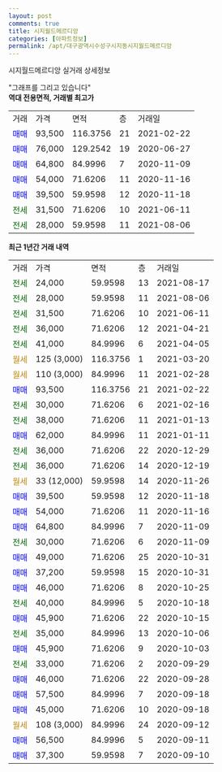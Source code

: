 ```yaml
---
layout: post
comments: true
title: 시지월드메르디앙
categories: [아파트정보]
permalink: /apt/대구광역시수성구시지동시지월드메르디앙
---
```


시지월드메르디앙 실거래 상세정보

<script type="text/javascript">
  google.charts.load('current', {'packages':['line', 'corechart']});
  google.charts.setOnLoadCallback(drawChart);

  function drawChart() {
    var data = new google.visualization.DataTable();
    data.addColumn('date', '거래일');
    data.addColumn('number', "매매");
    data.addColumn('number', "전세");
    data.addColumn('number', "전매");

    data.addRows([[new Date(Date.parse("2021-08-17")), null, 24000, null], [new Date(Date.parse("2021-08-06")), null, 28000, null], [new Date(Date.parse("2021-06-11")), null, 31500, null], [new Date(Date.parse("2021-04-21")), null, 36000, null], [new Date(Date.parse("2021-04-05")), null, 41000, null], [new Date(Date.parse("2021-03-20")), null, null, null], [new Date(Date.parse("2021-02-28")), null, null, null], [new Date(Date.parse("2021-02-22")), 93500, null, null], [new Date(Date.parse("2021-02-16")), null, 30000, null], [new Date(Date.parse("2021-01-13")), null, 38000, null], [new Date(Date.parse("2021-01-11")), 62000, null, null], [new Date(Date.parse("2020-12-29")), null, 36000, null], [new Date(Date.parse("2020-12-19")), null, 36000, null], [new Date(Date.parse("2020-11-26")), null, null, null], [new Date(Date.parse("2020-11-18")), 39500, null, null], [new Date(Date.parse("2020-11-16")), 54000, null, null], [new Date(Date.parse("2020-11-09")), 64800, null, null], [new Date(Date.parse("2020-11-09")), null, 30000, null], [new Date(Date.parse("2020-10-31")), 49000, null, null], [new Date(Date.parse("2020-10-31")), 37200, null, null], [new Date(Date.parse("2020-10-25")), 46000, null, null], [new Date(Date.parse("2020-10-18")), null, 40000, null], [new Date(Date.parse("2020-10-15")), 45900, null, null], [new Date(Date.parse("2020-10-06")), null, 35000, null], [new Date(Date.parse("2020-10-03")), 45900, null, null], [new Date(Date.parse("2020-09-29")), null, 33000, null], [new Date(Date.parse("2020-09-28")), 46000, null, null], [new Date(Date.parse("2020-09-18")), 57500, null, null], [new Date(Date.parse("2020-09-18")), 45000, null, null], [new Date(Date.parse("2020-09-12")), null, null, null], [new Date(Date.parse("2020-09-11")), 56500, null, null], [new Date(Date.parse("2020-09-10")), 37300, null, null]]);

    var options = {
      hAxis: {
        format: 'yyyy/MM/dd'
      },    
      lineWidth: 0,
      pointsVisible: true,    
      title: '최근 1년간 유형별 실거래가 분포',
      legend: { position: 'bottom' }
    };

    var formatter = new google.visualization.NumberFormat({pattern:'###,###'} );
    formatter.format(data, 1);
    formatter.format(data, 2);
    
    setTimeout(function() {
        var chart = new google.visualization.LineChart(document.getElementById('columnchart_material'));
        chart.draw(data, (options));
        document.getElementById('loading').style.display = 'none';
    }, 200);
  }
</script>


<div id="loading" style="z-index:20; display: block; margin-left: 0px">"그래프를 그리고 있습니다"</div>
<div id="columnchart_material" style="width: 95%; margin-left: 0px; display: block"></div>
<!-- contents start -->
<b>역대 전용면적, 거래별 최고가</b>
<table class="sortable">
    <tr>
      <td>거래</td>
      <td>가격</td>
      <td>면적</td>
      <td>층</td>
      <td>거래일</td>
    </tr>
        <tr>
          <td><a style="color: blue">매매</a></td>
          <td>93,500</td>
          <td>116.3756</td>
          <td>21</td>
          <td>2021-02-22</td>
        </tr>            <tr>
          <td><a style="color: blue">매매</a></td>
          <td>76,000</td>
          <td>129.2542</td>
          <td>19</td>
          <td>2020-06-27</td>
        </tr>            <tr>
          <td><a style="color: blue">매매</a></td>
          <td>64,800</td>
          <td>84.9996</td>
          <td>7</td>
          <td>2020-11-09</td>
        </tr>            <tr>
          <td><a style="color: blue">매매</a></td>
          <td>54,000</td>
          <td>71.6206</td>
          <td>11</td>
          <td>2020-11-16</td>
        </tr>            <tr>
          <td><a style="color: blue">매매</a></td>
          <td>39,500</td>
          <td>59.9598</td>
          <td>12</td>
          <td>2020-11-18</td>
        </tr>        
        <tr>
              <td><a style="color: darkgreen">전세</a></td>
              <td>31,500</td>
              <td>71.6206</td>
              <td>10</td>
              <td>2021-06-11</td>
            </tr>            <tr>
              <td><a style="color: darkgreen">전세</a></td>
              <td>28,000</td>
              <td>59.9598</td>
              <td>11</td>
              <td>2021-08-06</td>
            </tr>        
    
</table>

<b>최근 1년간 거래 내역</b>

<table class="sortable">
    <tr>
      <td>거래</td>
      <td>가격</td>
      <td>면적</td>
      <td>층</td>
      <td>거래일</td>
    </tr>
    <tr>
      <td><a style="color: darkgreen">전세</a></td>
      <td>24,000</td>
      <td>59.9598</td>
      <td>13</td>
      <td>2021-08-17</td>
    </tr>          <tr>
      <td><a style="color: darkgreen">전세</a></td>
      <td>28,000</td>
      <td>59.9598</td>
      <td>11</td>
      <td>2021-08-06</td>
    </tr>          <tr>
      <td><a style="color: darkgreen">전세</a></td>
      <td>31,500</td>
      <td>71.6206</td>
      <td>10</td>
      <td>2021-06-11</td>
    </tr>          <tr>
      <td><a style="color: darkgreen">전세</a></td>
      <td>36,000</td>
      <td>71.6206</td>
      <td>12</td>
      <td>2021-04-21</td>
    </tr>          <tr>
      <td><a style="color: darkgreen">전세</a></td>
      <td>41,000</td>
      <td>84.9996</td>
      <td>6</td>
      <td>2021-04-05</td>
    </tr>          <tr>
      <td><a style="color: darkgoldenrod">월세</a></td>
      <td>125 (3,000)</td>
      <td>116.3756</td>
      <td>1</td>
      <td>2021-03-20</td>
    </tr>          <tr>
      <td><a style="color: darkgoldenrod">월세</a></td>
      <td>110 (3,000)</td>
      <td>84.9996</td>
      <td>11</td>
      <td>2021-02-28</td>
    </tr>          <tr>
      <td><a style="color: blue">매매</a></td>
      <td>93,500</td>
      <td>116.3756</td>
      <td>21</td>
      <td>2021-02-22</td>
    </tr>          <tr>
      <td><a style="color: darkgreen">전세</a></td>
      <td>30,000</td>
      <td>71.6206</td>
      <td>6</td>
      <td>2021-02-16</td>
    </tr>          <tr>
      <td><a style="color: darkgreen">전세</a></td>
      <td>38,000</td>
      <td>71.6206</td>
      <td>11</td>
      <td>2021-01-13</td>
    </tr>          <tr>
      <td><a style="color: blue">매매</a></td>
      <td>62,000</td>
      <td>84.9996</td>
      <td>11</td>
      <td>2021-01-11</td>
    </tr>          <tr>
      <td><a style="color: darkgreen">전세</a></td>
      <td>36,000</td>
      <td>71.6206</td>
      <td>22</td>
      <td>2020-12-29</td>
    </tr>          <tr>
      <td><a style="color: darkgreen">전세</a></td>
      <td>36,000</td>
      <td>71.6206</td>
      <td>14</td>
      <td>2020-12-19</td>
    </tr>          <tr>
      <td><a style="color: darkgoldenrod">월세</a></td>
      <td>33 (12,000)</td>
      <td>59.9598</td>
      <td>14</td>
      <td>2020-11-26</td>
    </tr>          <tr>
      <td><a style="color: blue">매매</a></td>
      <td>39,500</td>
      <td>59.9598</td>
      <td>12</td>
      <td>2020-11-18</td>
    </tr>          <tr>
      <td><a style="color: blue">매매</a></td>
      <td>54,000</td>
      <td>71.6206</td>
      <td>11</td>
      <td>2020-11-16</td>
    </tr>          <tr>
      <td><a style="color: blue">매매</a></td>
      <td>64,800</td>
      <td>84.9996</td>
      <td>7</td>
      <td>2020-11-09</td>
    </tr>          <tr>
      <td><a style="color: darkgreen">전세</a></td>
      <td>30,000</td>
      <td>71.6206</td>
      <td>6</td>
      <td>2020-11-09</td>
    </tr>          <tr>
      <td><a style="color: blue">매매</a></td>
      <td>49,000</td>
      <td>71.6206</td>
      <td>25</td>
      <td>2020-10-31</td>
    </tr>          <tr>
      <td><a style="color: blue">매매</a></td>
      <td>37,200</td>
      <td>59.9598</td>
      <td>15</td>
      <td>2020-10-31</td>
    </tr>          <tr>
      <td><a style="color: blue">매매</a></td>
      <td>46,000</td>
      <td>71.6206</td>
      <td>8</td>
      <td>2020-10-25</td>
    </tr>          <tr>
      <td><a style="color: darkgreen">전세</a></td>
      <td>40,000</td>
      <td>84.9996</td>
      <td>5</td>
      <td>2020-10-18</td>
    </tr>          <tr>
      <td><a style="color: blue">매매</a></td>
      <td>45,900</td>
      <td>71.6206</td>
      <td>22</td>
      <td>2020-10-15</td>
    </tr>          <tr>
      <td><a style="color: darkgreen">전세</a></td>
      <td>35,000</td>
      <td>84.9996</td>
      <td>13</td>
      <td>2020-10-06</td>
    </tr>          <tr>
      <td><a style="color: blue">매매</a></td>
      <td>45,900</td>
      <td>71.6206</td>
      <td>9</td>
      <td>2020-10-03</td>
    </tr>          <tr>
      <td><a style="color: darkgreen">전세</a></td>
      <td>33,000</td>
      <td>71.6206</td>
      <td>2</td>
      <td>2020-09-29</td>
    </tr>          <tr>
      <td><a style="color: blue">매매</a></td>
      <td>46,000</td>
      <td>71.6206</td>
      <td>22</td>
      <td>2020-09-28</td>
    </tr>          <tr>
      <td><a style="color: blue">매매</a></td>
      <td>57,500</td>
      <td>84.9996</td>
      <td>7</td>
      <td>2020-09-18</td>
    </tr>          <tr>
      <td><a style="color: blue">매매</a></td>
      <td>45,000</td>
      <td>71.6206</td>
      <td>10</td>
      <td>2020-09-18</td>
    </tr>          <tr>
      <td><a style="color: darkgoldenrod">월세</a></td>
      <td>108 (3,000)</td>
      <td>84.9996</td>
      <td>24</td>
      <td>2020-09-12</td>
    </tr>          <tr>
      <td><a style="color: blue">매매</a></td>
      <td>56,500</td>
      <td>84.9996</td>
      <td>5</td>
      <td>2020-09-11</td>
    </tr>          <tr>
      <td><a style="color: blue">매매</a></td>
      <td>37,300</td>
      <td>59.9598</td>
      <td>7</td>
      <td>2020-09-10</td>
    </tr>      </table>
<!-- contents end -->    

